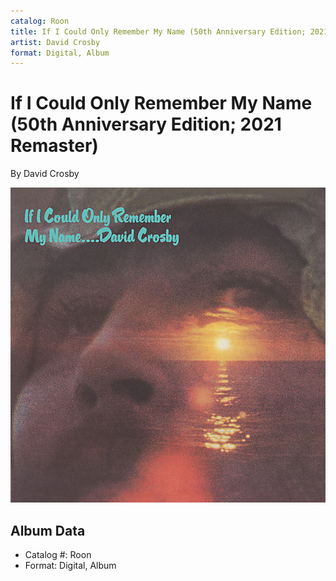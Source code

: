```yaml
---
catalog: Roon
title: If I Could Only Remember My Name (50th Anniversary Edition; 2021 Remaster)
artist: David Crosby
format: Digital, Album
---
```


# If I Could Only Remember My Name (50th Anniversary Edition; 2021 Remaster)

By David Crosby

![](../../assets/albumcovers/David_Crosby-If_I_Could_Only_Remember_My_Name_50th_Anniversary_Edition;_2021_Remaster.png)

## Album Data

- Catalog #: Roon
- Format: Digital, Album

